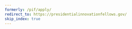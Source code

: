 ```yaml
---
formerly: /pif/apply/
redirect_to: https://presidentialinnovationfellows.gov/
skip_index: true
---
```


